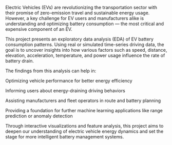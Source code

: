 Electric Vehicles (EVs) are revolutionizing the transportation sector with their promise of zero-emission travel and sustainable energy usage. However, a key challenge for EV users and manufacturers alike is understanding and optimizing battery consumption — the most critical and expensive component of an EV.

This project presents an exploratory data analysis (EDA) of EV battery consumption patterns. Using real or simulated time-series driving data, the goal is to uncover insights into how various factors such as speed, distance, elevation, acceleration, temperature, and power usage influence the rate of battery drain.

The findings from this analysis can help in:

Optimizing vehicle performance for better energy efficiency

Informing users about energy-draining driving behaviors

Assisting manufacturers and fleet operators in route and battery planning

Providing a foundation for further machine learning applications like range prediction or anomaly detection

Through interactive visualizations and feature analysis, this project aims to deepen our understanding of electric vehicle energy dynamics and set the stage for more intelligent battery management systems.


